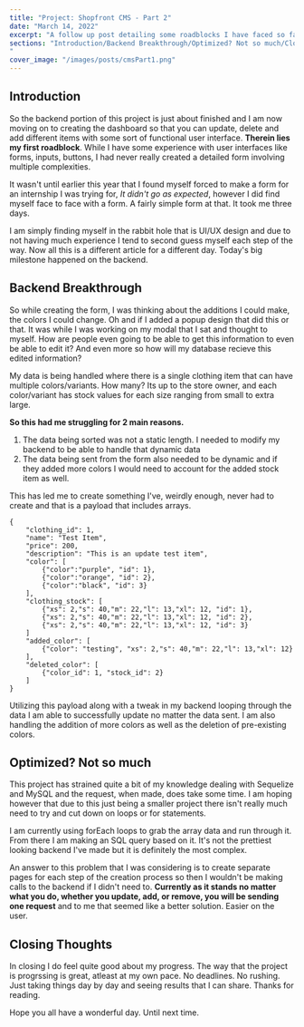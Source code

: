 ```yaml
---
title: "Project: Shopfront CMS - Part 2"
date: "March 14, 2022"
excerpt: "A follow up post detailing some roadblocks I have faced so far and how I overcame them."
sections: "Introduction/Backend Breakthrough/Optimized? Not so much/Closing Thoughts
"
cover_image: "/images/posts/cmsPart1.png"
---
```


<a name="Introduction"></a>

## Introduction

So the backend portion of this project is just about finished and I am now moving on to creating the dashboard so that you can update, delete and add different items with some sort of functional user interface. **Therein lies my first roadblock**. While I have some experience with user interfaces like forms, inputs, buttons, I had never really created a detailed form involving multiple complexities.

It wasn't until earlier this year that I found myself forced to make a form for an internship I was trying for, _It didn't go as expected_, however I did find myself face to face with a form. A fairly simple form at that. It took me three days.

I am simply finding myself in the rabbit hole that is UI/UX design and due to not having much experience I tend to second guess myself each step of the way. Now all this is a different article for a different day. Today's big milestone happened on the backend.
<a name="Backend Breakthrough"></a>

## Backend Breakthrough

So while creating the form, I was thinking about the additions I could make, the colors I could change. Oh and if I added a popup design that did this or that. It was while I was working on my modal that I sat and thought to myself. How are people even going to be able to get this information to even be able to edit it? And even more so how will my database recieve this edited information?

My data is being handled where there is a single clothing item that can have multiple colors/variants. How many? Its up to the store owner, and each color/variant has stock values for each size ranging from small to extra large.

**So this had me struggling for 2 main reasons.**

1. The data being sorted was not a static length. I needed to modify my backend to be able to handle that dynamic data
2. The data being sent from the form also needed to be dynamic and if they added more colors I would need to account for the added stock item as well.

This has led me to create something I've, weirdly enough, never had to create and that is a payload that includes arrays.

```
{
    "clothing_id": 1,
    "name": "Test Item",
    "price": 200,
    "description": "This is an update test item",
    "color": [
        {"color":"purple", "id": 1},
        {"color":"orange", "id": 2},
        {"color":"black", "id": 3}
    ],
    "clothing_stock": [
        {"xs": 2,"s": 40,"m": 22,"l": 13,"xl": 12, "id": 1},
        {"xs": 2,"s": 40,"m": 22,"l": 13,"xl": 12, "id": 2},
        {"xs": 2,"s": 40,"m": 22,"l": 13,"xl": 12, "id": 3}
    ]
    "added_color": [
        {"color": "testing", "xs": 2,"s": 40,"m": 22,"l": 13,"xl": 12}
    ],
    "deleted_color": [
        {"color_id": 1, "stock_id": 2}
    ]
}
```

Utilizing this payload along with a tweak in my backend looping through the data I am able to successfully update no matter the data sent. I am also handling the addition of more colors as well as the deletion of pre-existing colors.

<a name="Optimized? Not so much"></a>

## Optimized? Not so much

This project has strained quite a bit of my knowledge dealing with Sequelize and MySQL and the request, when made, does take some time. I am hoping however that due to this just being a smaller project there isn't really much need to try and cut down on loops or for statements.

I am currently using forEach loops to grab the array data and run through it. From there I am making an SQL query based on it. It's not the prettiest looking backend I've made but it is definitely the most complex.

An answer to this problem that I was considering is to create separate pages for each step of the creation process so then I wouldn't be making calls to the backend if I didn't need to. **Currently as it stands no matter what you do, whether you update, add, or remove, you will be sending one request** and to me that seemed like a better solution. Easier on the user.

<a name="Closing Thoughts"></a>

## Closing Thoughts

In closing I do feel quite good about my progress. The way that the project is progrssing is great, atleast at my own pace. No deadlines. No rushing. Just taking things day by day and seeing results that I can share. Thanks for reading.

Hope you all have a wonderful day.
Until next time.
